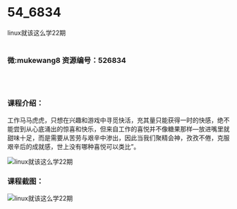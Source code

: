 # 54_6834
linux就该这么学22期
<br/></br>
<h3>微:mukewang8 资源编号：526834</h3>
<br/></br>
<h3>课程介绍：</h3>
<p>工作马马虎虎，只想在兴趣和游戏中寻觅快活，充其量只能获得一时的快感，绝不能尝到从心底涌出的惊喜和快乐，但来自工作的喜悦并不像糖果那样—放进嘴里就甜味十足，而是需要从苦劳与艰辛中渗出，因此当我们聚精会神，孜孜不倦，克服艰辛后的成就感，世上没有哪种喜悦可以类比”。</p>
<p><img src="https://www.ko996.com/wp-content/uploads/img/2019/09/356-3.jpg" alt="linux就该这么学22期"></p>
<h3>课程截图：</h3>
<p><img src="https://www.ko996.com/wp-content/uploads/img/2019/09/2-4.png" alt="linux就该这么学22期"></p>
